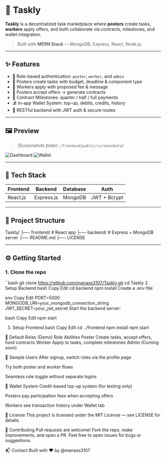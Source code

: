 # 🚀 Taskly

**Taskly** is a decentralized task marketplace where **posters** create tasks, **workers** apply offers, and both collaborate via contracts, milestones, and wallet integration.

> Built with **MERN Stack** — MongoDB, Express, React, Node.js.

---

## ✨ Features

- 🔐 Role-based authentication: `poster`, `worker`, and `admin`
- 📝 Posters create tasks with budget, deadline & component type
- 💸 Workers apply with proposed fee & message
- 🤝 Posters accept offers → generate contracts
- 📜 Contract Milestones: quarter / half / full payments
- 💰 In-app Wallet System: top-up, debits, credits, history
- 🔁 RESTful backend with JWT auth & secure routes

---

## 🖼️ Preview

> _(Screenshots folder: `/frontend/public/screenshots`)_

![Dashboard](./screenshots/dashboard.png)
![Wallet](./screenshots/wallet.png)

---

## 🧠 Tech Stack

| Frontend   | Backend    | Database | Auth          |
|------------|------------|----------|---------------|
| React.js   | Express.js | MongoDB  | JWT + Bcrypt  |

---

## 📁 Project Structure

Taskly/
├── frontend/ # React app
├── backend/ # Express + MongoDB server
├── README.md
├── LICENSE

---

## ⚙️ Getting Started

### 1. Clone the repo

``bash
git clone https://github.com/manass3107/Taskly.git
cd Taskly
2. Setup Backend
bash
Copy
Edit
cd backend
npm install
Create a .env file:

env
Copy
Edit
PORT=5000
MONGODB_URI=your_mongodb_connection_string
JWT_SECRET=your_jwt_secret
Start the backend server:

bash
Copy
Edit
npm start

3. Setup Frontend
bash
Copy
Edit
cd ../frontend
npm install
npm start

👤 Default Roles (Demo)
Role	Abilities
Poster	Create tasks, accept offers, fund contracts
Worker	Apply to tasks, complete milestones
Admin	(Coming soon)

🧪 Sample Users
After signup, switch roles via the profile page

Try both poster and worker flows

Seamless role toggle without separate logins

💼 Wallet System
Credit-based top-up system (for testing only)

Posters pay participation fees when accepting offers

Workers see transaction history under Wallet tab

📜 License
This project is licensed under the MIT License — see LICENSE for details.

🤝 Contributing
Pull requests are welcome!
Fork the repo, make improvements, and open a PR.
Feel free to open issues for bugs or suggestions.

📬 Contact
Built with ❤️ by @manass3107
